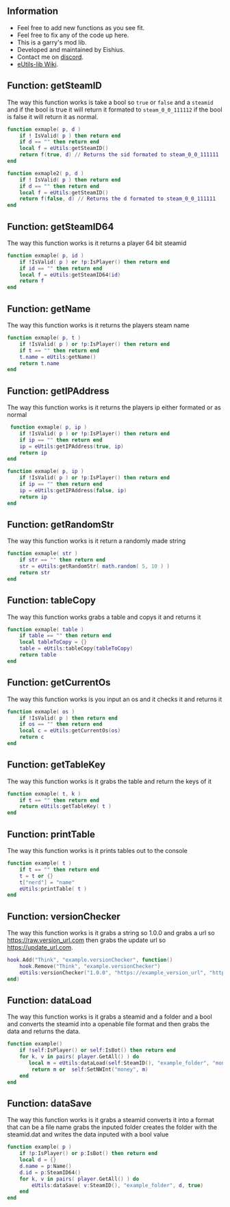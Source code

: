 ## Information
* Feel free to add new functions as you see fit.
* Feel free to fix any of the code up here.
* This is a garry's mod lib.
* Developed and maintained by Eishius.
* Contact me on [discord](https://discord.gg/M2EHBZtqvR).
* [eUtils-lib Wiki](https://github.com/eishius/eUtils-lib.wiki.git).

## Function: getSteamID
The way this function works is take a bool so `true` or `false` and a `steamid` and if the bool is true it will return it formated to `steam_0_0_111112` if the bool is false it will return it as normal.
```lua
function exmaple( p, d )
    if ! IsValid( p ) then return end 
    if d == "" then return end 
    local f = eUtils:getSteamID()
    return f(true, d) // Returns the sid formated to steam_0_0_111111
end 

function exmaple2( p, d )
    if ! IsValid( p ) then return end 
    if d == "" then return end 
    local f = eUtils:getSteamID()
    return f(false, d) // Returns the d formated to steam_0_0_111111
end 

```
## Function: getSteamID64
The way this function works is it returns a player 64 bit steamid 
```lua
function exmaple( p, id )
    if !IsValid( p ) or !p:IsPlayer() then return end 
    if id == "" then return end 
    local f = eUtils:getSteamID64(id)
    return f
end 
```

## Function: getName
The way this function works is it returns the players steam name
```lua
function exmaple( p, t )
    if !IsValid( p ) or !p:IsPlayer() then return end 
    if t == "" then return end 
    t.name = eUtils:getName() 
    return t.name
end 
```

## Function: getIPAddress
The way this function works is it returns the players ip either formated or as normal
```lua
 function exmaple( p, ip )
    if !IsValid( p ) or !p:IsPlayer() then return end 
    if ip == "" then return end 
    ip = eUtils:getIPAddress(true, ip) 
    return ip 
end

function exmaple( p, ip )
    if !IsValid( p ) or !p:IsPlayer() then return end 
    if ip == "" then return end 
    ip = eUtils:getIPAddress(false, ip) 
    return ip 
end
```
## Function: getRandomStr
The way this function works is it return a randomly made string
```lua
function exmaple( str )
    if str == "" then return end 
    str = eUtils:getRandomStr( math.random( 5, 10 ) )
    return str 
end 
```

## Function: tableCopy
The way this function works grabs a table and copys it and returns it
```lua 
function exmaple( table )
    if table == "" then return end 
    local tableToCopy = {}
    table = eUtils:tableCopy(tableToCopy)
    return table 
end 
```

## Function: getCurrentOs
The way this function works is you input an os and it checks it and returns it
```lua 
function exmaple( os )
    if !IsValid( p ) then return end 
    if os == "" then return end 
    local c = eUtils:getCurrentOs(os)
    return c
end 
```

## Function: getTableKey
The way this function works is it grabs the table and return the keys of it
```lua
function exmaple( t, k )
    if t == "" then return end
    return eUtils:getTableKey( t )
end 
```

## Function: printTable 
The way this function works is it prints tables out to the console
```lua
function example( t )
    if t == "" then return end 
    t = t or {}
    t["nerd"] = "name"
    eUtils:printTable( t )
end 

```
## Function: versionChecker
The way this function works is it grabs a string so 1.0.0 and grabs a url so https://raw.version_url.com then grabs the update url so https://update_url.com.
```lua
hook.Add("Think", "example.versionChecker", function() 
    hook.Remove("Think", "example.versionChecker")
    eUtils:versionChecker("1.0.0", "https://example_version_url", "https://example_update_url")
end)
```

## Function: dataLoad
The way this function works is it grabs a steamid and a folder and a bool and converts the steamid into a openable file format and then grabs the data and returns the data.
```lua
function example()
    if !self:IsPlayer() or self:IsBot() then return end 
    for k, v in pairs( player.GetAll() ) do 
       local m = eUtils:dataLoad(self:SteamID(), "example_folder", "money", true)
        return m or  self:SetNWInt("money", m)
    end 
end 
```

## Function: dataSave
The way this function works is it grabs a steamid converts it into a format that can be a file name grabs the inputed folder creates the folder with the steamid.dat and writes the data inputed with a bool value
```lua
function example( p )
    if !p:IsPlayer() or p:IsBot() then return end 
    local d = {}
    d.name = p:Name()
    d.id = p:SteamID64()
    for k, v in pairs( player.GetAll() ) do 
        eUtils:dataSave( v:SteamID(), "example_folder", d, true)
    end 
end 
```

